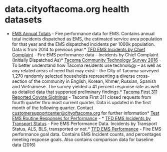 # data.cityoftacoma.org health datasets
* [EMS Annual Totals](https://data.cityoftacoma.org/d/9jqf-bv5r) - Fire performance data for EMS.  Contains annual total incidents dispatched as EMS, the estimated service area population for that year and the EMS dispatched incidents per 1000k population.  Data is from 2014 to previous year.* [TFD EMS Incidents by Chief Complaint](https://data.cityoftacoma.org/d/7c6w-2qvk) - Fire EMS performance data - Incidents by Chief Complaint (Initially Dispatched As)* [Tacoma Community Technology Survey 2016](https://data.cityoftacoma.org/d/4mgk-sia7) - To better understand how Tacoma residents use technology – as well as any related areas of need that may exist – the City of Tacoma surveyed 1,270 randomly selected households representing a diverse cross-section of the community in English, Korean, Khmer, Russian, Spanish and Vietnamese. The survey yielded a 41 percent response rate as well as detailed data that supported preliminary findings.* [Tacoma First 311 Reported Coyote Sightings](https://data.cityoftacoma.org/d/44qz-sj5s) - Tacoma First 311 closed requests from fourth quarter thru most current quarter.  Data is updated in the first month of the following quarter.  Contact customersupportcenter@cityoftacoma.org for further information* [Test EMS Routine Responses for Performance](https://data.cityoftacoma.org/d/ynds-atzj) - * [TFD EMS Incidents by Transport Status](https://data.cityoftacoma.org/d/ve8x-7wpr) - Fire EMS Performance Data.  Incidents by Transport Status, ALS, BLS, transported or not.* [TFD EMS Performance](https://data.cityoftacoma.org/d/7x3w-8vkb) - Fire EMS performance goal data. Contains EMS Incident counts, and percentages meeting response goals.  Also contains comparison data for baseline data (2016)